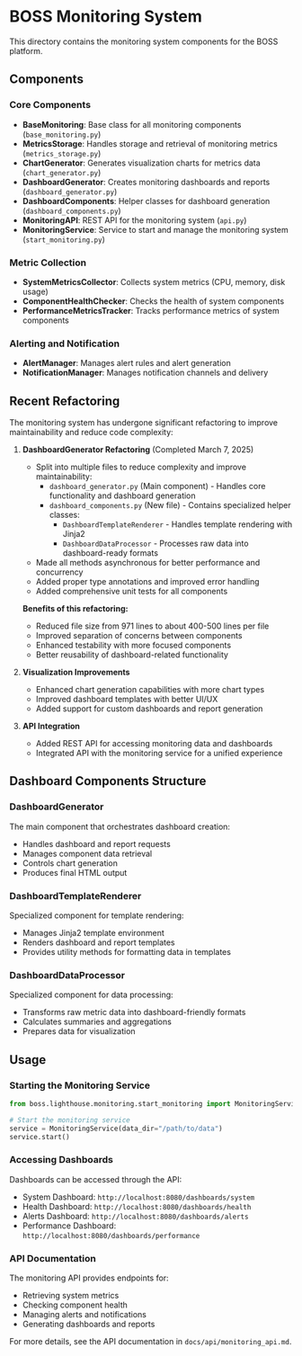 # BOSS Monitoring System

This directory contains the monitoring system components for the BOSS platform.

## Components

### Core Components

- **BaseMonitoring**: Base class for all monitoring components (`base_monitoring.py`)
- **MetricsStorage**: Handles storage and retrieval of monitoring metrics (`metrics_storage.py`)
- **ChartGenerator**: Generates visualization charts for metrics data (`chart_generator.py`)
- **DashboardGenerator**: Creates monitoring dashboards and reports (`dashboard_generator.py`)
- **DashboardComponents**: Helper classes for dashboard generation (`dashboard_components.py`)
- **MonitoringAPI**: REST API for the monitoring system (`api.py`)
- **MonitoringService**: Service to start and manage the monitoring system (`start_monitoring.py`)

### Metric Collection

- **SystemMetricsCollector**: Collects system metrics (CPU, memory, disk usage)
- **ComponentHealthChecker**: Checks the health of system components
- **PerformanceMetricsTracker**: Tracks performance metrics of system components

### Alerting and Notification

- **AlertManager**: Manages alert rules and alert generation
- **NotificationManager**: Manages notification channels and delivery

## Recent Refactoring

The monitoring system has undergone significant refactoring to improve maintainability and reduce code complexity:

1. **DashboardGenerator Refactoring** (Completed March 7, 2025)
   - Split into multiple files to reduce complexity and improve maintainability:
     - `dashboard_generator.py` (Main component) - Handles core functionality and dashboard generation
     - `dashboard_components.py` (New file) - Contains specialized helper classes:
       - `DashboardTemplateRenderer` - Handles template rendering with Jinja2
       - `DashboardDataProcessor` - Processes raw data into dashboard-ready formats
   - Made all methods asynchronous for better performance and concurrency
   - Added proper type annotations and improved error handling
   - Added comprehensive unit tests for all components

   **Benefits of this refactoring:**
   - Reduced file size from 971 lines to about 400-500 lines per file
   - Improved separation of concerns between components
   - Enhanced testability with more focused components
   - Better reusability of dashboard-related functionality

2. **Visualization Improvements**
   - Enhanced chart generation capabilities with more chart types
   - Improved dashboard templates with better UI/UX
   - Added support for custom dashboards and report generation

3. **API Integration**
   - Added REST API for accessing monitoring data and dashboards
   - Integrated API with the monitoring service for a unified experience

## Dashboard Components Structure

### DashboardGenerator
The main component that orchestrates dashboard creation:
- Handles dashboard and report requests
- Manages component data retrieval
- Controls chart generation
- Produces final HTML output

### DashboardTemplateRenderer
Specialized component for template rendering:
- Manages Jinja2 template environment
- Renders dashboard and report templates
- Provides utility methods for formatting data in templates

### DashboardDataProcessor
Specialized component for data processing:
- Transforms raw metric data into dashboard-friendly formats
- Calculates summaries and aggregations
- Prepares data for visualization

## Usage

### Starting the Monitoring Service

```python
from boss.lighthouse.monitoring.start_monitoring import MonitoringService

# Start the monitoring service
service = MonitoringService(data_dir="/path/to/data")
service.start()
```

### Accessing Dashboards

Dashboards can be accessed through the API:

- System Dashboard: `http://localhost:8080/dashboards/system`
- Health Dashboard: `http://localhost:8080/dashboards/health`
- Alerts Dashboard: `http://localhost:8080/dashboards/alerts`
- Performance Dashboard: `http://localhost:8080/dashboards/performance`

### API Documentation

The monitoring API provides endpoints for:

- Retrieving system metrics
- Checking component health
- Managing alerts and notifications
- Generating dashboards and reports

For more details, see the API documentation in `docs/api/monitoring_api.md`. 